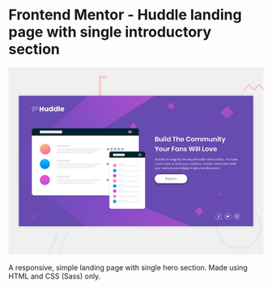 # Frontend Mentor - Huddle landing page with single introductory section

![Design preview for the Huddle landing page with single introductory section](./design/desktop-preview.jpg)

A responsive, simple landing page with single hero section. Made using HTML and CSS (Sass) only.
